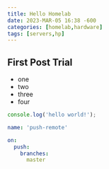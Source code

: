 ```yaml
---
title: Hello Homelab
date: 2023-MAR-05 16:38 -600
categories: [homelab,hardware]
tags: [servers,hp]
---
```


## First Post Trial

* one
* two
* three
* four

```javascript
console.log('hello world!');
```

```yml
name: 'push-remote'

on:
  push:
    branches:
      master

```
